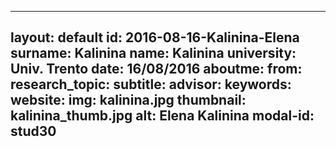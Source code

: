 ---
layout: default 
id: 2016-08-16-Kalinina-Elena
surname: Kalinina
name: Kalinina
university: Univ. Trento
date: 16/08/2016
aboutme: 
from: 
research_topic: 
subtitle: 
advisor: 
keywords: 
website: 
img: kalinina.jpg
thumbnail: kalinina_thumb.jpg
alt: Elena Kalinina
modal-id: stud30
------
